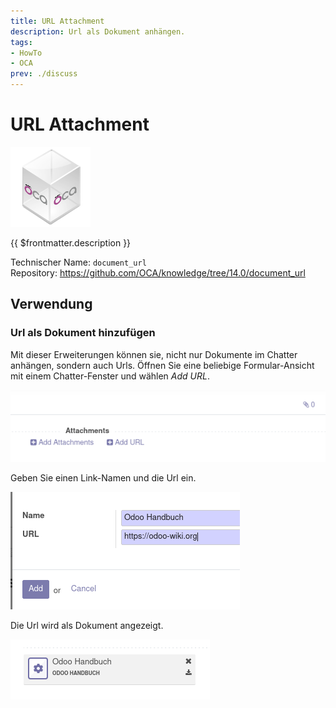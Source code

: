 ```yaml
---
title: URL Attachment
description: Url als Dokument anhängen.
tags:
- HowTo
- OCA
prev: ./discuss
---
```

# URL Attachment
![icon_oca_app](attachments/icon_oca_app.png)

{{ $frontmatter.description }}

Technischer Name: `document_url`\
Repository: <https://github.com/OCA/knowledge/tree/14.0/document_url>

## Verwendung

### Url als Dokument hinzufügen

Mit dieser Erweiterungen können sie, nicht nur Dokumente im Chatter anhängen, sondern auch Urls. Öffnen Sie eine beliebige Formular-Ansicht mit einem Chatter-Fenster und wählen *Add URL*.

![](attachments/URL%20Attachment%20Add.png)

Geben Sie einen Link-Namen und die Url ein. 

![](attachments/URL%20Attachment%20Example.png)

Die Url wird als Dokument angezeigt.

![](attachments/Url%20Attachment%20Display.png)